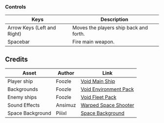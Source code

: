 ### Controls

| Keys                        | Description                            |
| --------------------------- | -------------------------------------- |
| Arrow Keys (Left and Right) | Moves the players ship back and forth. |
| Spacebar                    | Fire main weapon.                      |

## Credits

| Asset            | Author  | Link                                                                    |
| ---------------- | ------- | ----------------------------------------------------------------------- |
| Player ship      | Foozle  | [Void Main Ship](https://foozlecc.itch.io/void-main-ship)               |
| Backgrounds      | Foozle  | [Void Environment Pack](https://foozlecc.itch.io/void-environment-pack) |
| Enemy ships      | Foozle  | [Void Fleet Pack](https://foozlecc.itch.io/void-fleet-pack-1)           |
| Sound Effects    | Ansimuz | [Warped Space Shooter](https://ansimuz.itch.io/warped-space-shooter)    |
| Space Background | Piiixl  | [Space Background](https://piiixl.itch.io/space)                        |
